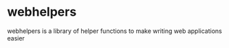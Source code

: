 webhelpers
==========

webhelpers is a library of helper functions to make writing web applications easier